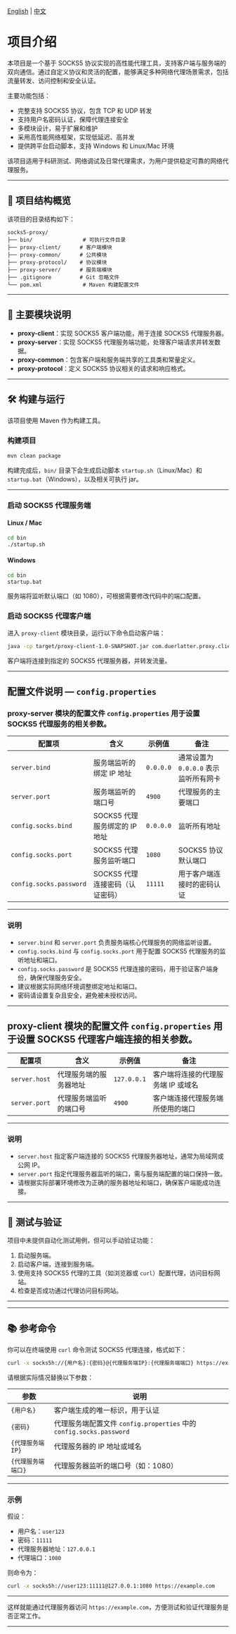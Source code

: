 [English](README.md) | [中文](README.zh.md)

# 项目介绍

本项目是一个基于 SOCKS5 协议实现的高性能代理工具，支持客户端与服务端的双向通信。通过自定义协议和灵活的配置，能够满足多种网络代理场景需求，包括流量转发、访问控制和安全认证。

主要功能包括：

* 完整支持 SOCKS5 协议，包含 TCP 和 UDP 转发
* 支持用户名密码认证，保障代理连接安全
* 多模块设计，易于扩展和维护
* 采用高性能网络框架，实现低延迟、高并发
* 提供跨平台启动脚本，支持 Windows 和 Linux/Mac 环境

该项目适用于科研测试、网络调试及日常代理需求，为用户提供稳定可靠的网络代理服务。

---

## 📁 项目结构概览

该项目的目录结构如下：

```
socks5-proxy/
├── bin/                # 可执行文件目录
├── proxy-client/      # 客户端模块
├── proxy-common/      # 公共模块
├── proxy-protocol/    # 协议模块
├── proxy-server/      # 服务端模块
├── .gitignore         # Git 忽略文件
└── pom.xml             # Maven 构建配置文件
```

---

## 🧩 主要模块说明

* **proxy-client**：实现 SOCKS5 客户端功能，用于连接 SOCKS5 代理服务器。
* **proxy-server**：实现 SOCKS5 代理服务端功能，处理客户端请求并转发数据。
* **proxy-common**：包含客户端和服务端共享的工具类和常量定义。
* **proxy-protocol**：定义 SOCKS5 协议相关的请求和响应格式。

---

## 🛠️ 构建与运行

该项目使用 Maven 作为构建工具。

### 构建项目

```bash
mvn clean package
```

构建完成后，`bin/` 目录下会生成启动脚本 `startup.sh`（Linux/Mac）和 `startup.bat`（Windows），以及相关可执行 jar。

---

### 启动 SOCKS5 代理服务端

#### Linux / Mac

```bash
cd bin
./startup.sh
```

#### Windows

```bat
cd bin
startup.bat
```

服务端将监听默认端口（如 1080），可根据需要修改代码中的端口配置。

### 启动 SOCKS5 代理客户端

进入 `proxy-client` 模块目录，运行以下命令启动客户端：

```bash
java -cp target/proxy-client-1.0-SNAPSHOT.jar com.duerlatter.proxy.client.ProxyClientContainer
```

客户端将连接到指定的 SOCKS5 代理服务器，并转发流量。

---

## 配置文件说明 — `config.properties`

### proxy-server 模块的配置文件 `config.properties` 用于设置 SOCKS5 代理服务的相关参数。

| 配置项                     | 含义                   | 示例值       | 备注                       |
|-------------------------|----------------------|-----------|--------------------------|
| `server.bind`           | 服务端监听的绑定 IP 地址       | `0.0.0.0` | 通常设置为 `0.0.0.0` 表示监听所有网卡 |
| `server.port`           | 服务端监听的端口号            | `4900`    | 代理服务的主要端口                |
| `config.socks.bind`     | SOCKS5 代理服务绑定的 IP 地址 | `0.0.0.0` | 监听所有地址                   |
| `config.socks.port`     | SOCKS5 代理服务监听端口      | `1080`    | SOCKS5 协议默认端口            |
| `config.socks.password` | SOCKS5 代理连接密码（认证密码）  | `11111`   | 用于客户端连接时的密码认证            |

---

### 说明

* `server.bind` 和 `server.port` 负责服务端核心代理服务的网络监听设置。
* `config.socks.bind` 与 `config.socks.port` 用于配置 SOCKS5 代理服务的监听地址和端口。
* `config.socks.password` 是 SOCKS5 代理连接的密码，用于验证客户端身份，确保代理服务安全。
* 建议根据实际网络环境调整绑定地址和端口。
* 密码请设置复杂且安全，避免被未授权访问。

---

## proxy-client 模块的配置文件 `config.properties` 用于设置 SOCKS5 代理客户端连接的相关参数。

| 配置项           | 含义          | 示例值         | 备注                  |
|---------------|-------------|-------------|---------------------|
| `server.host` | 代理服务端的服务器地址 | `127.0.0.1` | 客户端将连接的代理服务端 IP 或域名 |
| `server.port` | 代理服务端监听的端口号 | `4900`      | 客户端连接代理服务端所使用的端口    |

---

### 说明

* `server.host` 指定客户端连接的 SOCKS5 代理服务器地址，通常为局域网或公网 IP。
* `server.port` 指定代理服务器监听的端口，需与服务端配置的端口保持一致。
* 请根据实际部署环境修改为正确的服务器地址和端口，确保客户端能成功连接。

---

## 🧪 测试与验证

项目中未提供自动化测试用例，但可以手动验证功能：

1. 启动服务端。
2. 启动客户端，连接到服务端。
3. 使用支持 SOCKS5 代理的工具（如浏览器或 `curl`）配置代理，访问目标网站。
4. 检查是否成功通过代理访问目标网站。

---

---

## 📚 参考命令

你可以在终端使用 `curl` 命令测试 SOCKS5 代理连接，格式如下：

```bash
curl -x socks5h://{用户名}:{密码}@{代理服务端IP}:{代理服务端端口} https://example.com
```

请根据实际情况替换以下参数：

| 参数          | 说明                                                       |
|-------------|----------------------------------------------------------|
| `{用户名}`     | 客户端生成的唯一标识，用于认证                                          |
| `{密码}`      | 代理服务端配置文件 `config.properties` 中的 `config.socks.password` |
| `{代理服务端IP}` | 代理服务器的 IP 地址或域名                                          |
| `{代理服务端端口}` | 代理服务器监听的端口号（如：1080）                                      |

---

### 示例

假设：

* 用户名：`user123`
* 密码：`11111`
* 代理服务器地址：`127.0.0.1`
* 代理端口：`1080`

则命令为：

```bash
curl -x socks5h://user123:11111@127.0.0.1:1080 https://example.com
```

---

这样就能通过代理服务器访问 `https://example.com`，方便测试和验证代理服务是否正常工作。

---

